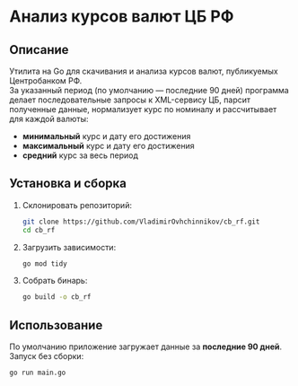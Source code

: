 # Анализ курсов валют ЦБ РФ

## Описание
Утилита на Go для скачивания и анализа курсов валют, публикуемых Центробанком РФ.  
За указанный период (по умолчанию — последние 90 дней) программа делает последовательные запросы к XML-сервису ЦБ, парсит полученные данные, нормализует курс по номиналу и рассчитывает для каждой валюты:

- **минимальный** курс и дату его достижения  
- **максимальный** курс и дату его достижения  
- **средний** курс за весь период  



## Установка и сборка
1. Склонировать репозиторий:
   ```bash
   git clone https://github.com/VladimirOvhchinnikov/cb_rf.git
   cd cb_rf
   ```
2. Загрузить зависимости:
   ```bash
   go mod tidy
   ```
3. Собрать бинарь:
   ```bash
   go build -o cb_rf
   ```


## Использование
По умолчанию приложение загружает данные за **последние 90 дней**.  
Запуск без сборки:
```bash
go run main.go
```


